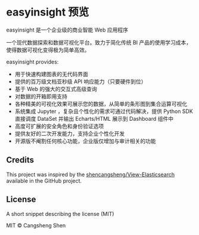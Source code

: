 # easyinsight 预览

easyinsight 是一个企业级的商业智能 Web 应用程序

一个现代数据探索和数据可视化平台。致力于简化传统 BI 产品的使用学习成本，使得数据可视化变得极为简单高效。

easyinsight provides:

- 用于快速构建图表的无代码界面
- 提供的百万级文档亚秒级 API 响应能力（只要硬件到位）
- 基于 Web 的强大的交互式高级查询
- 对数据的开箱即用支持
- 各种精美的可视化效果可展示您的数据，从简单的条形图到集合运算可视化
- 系统集成 Jupyter ，复杂且个性化的需求可通过代码解决，提供 Python SDK 直接调度 DataSet 并输出 Echarts/HTML 展示到 Dashboard 组件中
- 高度可扩展的安全角色和身份验证选项
- 提供友好的二次开发能力，支持企业个性化开发
- 开源版不阉割任何核心功能，企业版仅增加与审计相关的功能

## Credits

This project was inspired by the [shencangsheng/View-Elasticsearch](https://github.com/shencangsheng/View-Elasticsearch) available in the GitHub project.

## License

A short snippet describing the license (MIT)

MIT © Cangsheng Shen
